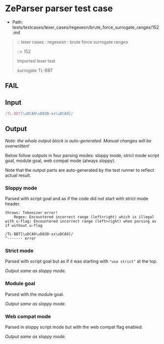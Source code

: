 # ZeParser parser test case

- Path: tests/testcases/lexer_cases/regexesn/brute_force_surrogate_ranges/152.md

> :: lexer cases : regexesn : brute force surrogate ranges
>
> ::> 152
>
> Imported lexer test
>
> surrogate TL-BBT

## FAIL

## Input

`````js
/TL-BBT[\uDCA9\uD83D-xx\uDCA9]/
`````

## Output

_Note: the whole output block is auto-generated. Manual changes will be overwritten!_

Below follow outputs in four parsing modes: sloppy mode, strict mode script goal, module goal, web compat mode (always sloppy).

Note that the output parts are auto-generated by the test runner to reflect actual result.

### Sloppy mode

Parsed with script goal and as if the code did not start with strict mode header.

`````
throws: Tokenizer error!
    Regex: Encountered incorrect range (left>right) which is illegal with u-flag; Encountered incorrect range (left>right) when parsing as if without u-flag

/TL-BBT[\uDCA9\uD83D-xx\uDCA9]/
^------- error
`````

### Strict mode

Parsed with script goal but as if it was starting with `"use strict"` at the top.

_Output same as sloppy mode._

### Module goal

Parsed with the module goal.

_Output same as sloppy mode._

### Web compat mode

Parsed in sloppy script mode but with the web compat flag enabled.

_Output same as sloppy mode._
